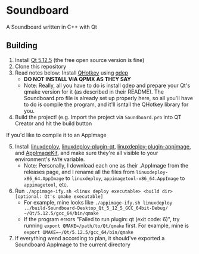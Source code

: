 # Soundboard
A Soundboard written in C++ with Qt

## Building
1. Install [Qt 5.12.5](https://www.qt.io/download) (the free open source version is fine)
2. Clone this repository
3. Read notes below: Install [QHotkey](https://github.com/Skycoder42/QHotkey) using [qdep](https://github.com/Skycoder42/qdep)
    - **DO NOT INSTALL VIA QPMX AS THEY SAY**
    - Note: Really, all you have to do is install qdep and prepare your Qt's qmake version for it (as described in their README). The Soundboard.pro file is already set up properly here, so all you'll have to do is compile the program, and it'll isntall the QHotkey library for you.
4. Build the project! (e.g. Import the project via `Soundboard.pro` into QT Creator and hit the build button

If you'd like to compile it to an AppImage

5. Install [linuxdeploy](https://github.com/linuxdeploy/linuxdeploy), [linuxdeploy-plugin-qt](https://github.com/linuxdeploy/linuxdeploy-plugin-qt), [linuxdeploy-plugin-appimage](https://github.com/linuxdeploy/linuxdeploy-plugin-appimage), and [AppImageKit](https://github.com/AppImage/AppImageKit), and make sure they're all visible to your environment's `PATH` variable.
    - Note: Personally, I download each one as their .AppImage from the releases page, and I rename all the files from `linuxdeploy-x86_64.AppImage` to `linuxdeploy`, `appimagetool-x86_64.AppImage` to `appimagetool`, etc.
6. Run `./appimage-ify.sh <linux deploy executable> <build dir> [optional: Qt's qmake executable]`
    - For example, mine looks like `./appimage-ify.sh linuxdeploy ../build-Soundboard-Desktop_Qt_5_12_5_GCC_64bit-Debug/ ~/Qt/5.12.5/gcc_64/bin/qmake`
    - If the program errors "Failed to run plugin: qt (exit code: 6)", try running `export QMAKE=/path/to/Qt/qmake` first. For example, mine is `export QMAKE=~/Qt/5.12.5/gcc_64/bin/qmake`
7. If everything wend according to plan, it should've exported a Soundboard AppImage to the current directory
